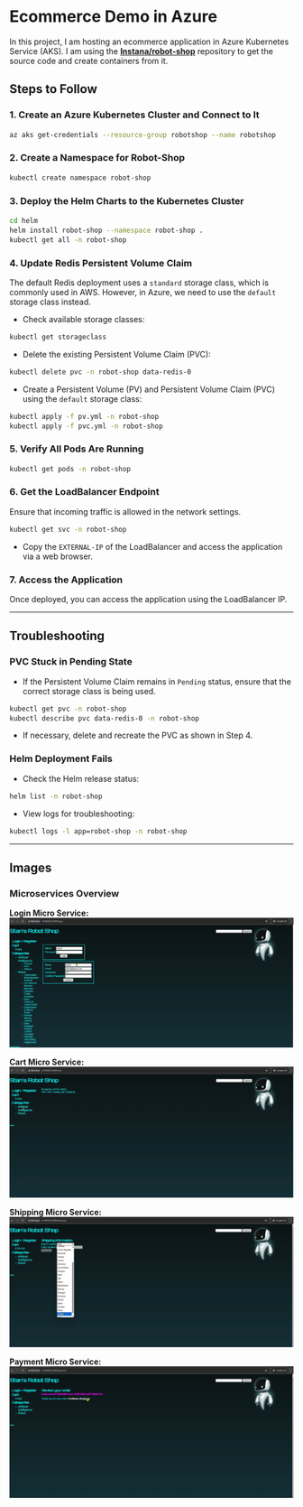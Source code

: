 # **Ecommerce Demo in Azure**

In this project, I am hosting an ecommerce application in Azure Kubernetes Service (AKS). I am using the [**Instana/robot-shop**](https://github.com/instana/robot-shop) repository to get the source code and create containers from it.

## **Steps to Follow**

### **1. Create an Azure Kubernetes Cluster and Connect to It**
```bash
az aks get-credentials --resource-group robotshop --name robotshop
```

### **2. Create a Namespace for Robot-Shop**
```bash
kubectl create namespace robot-shop
```

### **3. Deploy the Helm Charts to the Kubernetes Cluster**
```bash
cd helm
helm install robot-shop --namespace robot-shop . 
kubectl get all -n robot-shop
```

### **4. Update Redis Persistent Volume Claim**
The default Redis deployment uses a `standard` storage class, which is commonly used in AWS. However, in Azure, we need to use the `default` storage class instead.

- Check available storage classes:
```bash
kubectl get storageclass
```
- Delete the existing Persistent Volume Claim (PVC):
```bash
kubectl delete pvc -n robot-shop data-redis-0
```
- Create a Persistent Volume (PV) and Persistent Volume Claim (PVC) using the `default` storage class:
```bash
kubectl apply -f pv.yml -n robot-shop
kubectl apply -f pvc.yml -n robot-shop
```

### **5. Verify All Pods Are Running**
```bash
kubectl get pods -n robot-shop
```

### **6. Get the LoadBalancer Endpoint**
Ensure that incoming traffic is allowed in the network settings.
```bash
kubectl get svc -n robot-shop
```
- Copy the `EXTERNAL-IP` of the LoadBalancer and access the application via a web browser.

### **7. Access the Application**
Once deployed, you can access the application using the LoadBalancer IP.

---
## **Troubleshooting**

### **PVC Stuck in Pending State**
- If the Persistent Volume Claim remains in `Pending` status, ensure that the correct storage class is being used.
```bash
kubectl get pvc -n robot-shop
kubectl describe pvc data-redis-0 -n robot-shop
```
- If necessary, delete and recreate the PVC as shown in Step 4.

### **Helm Deployment Fails**
- Check the Helm release status:
```bash
helm list -n robot-shop
```
- View logs for troubleshooting:
```bash
kubectl logs -l app=robot-shop -n robot-shop
```

---
## **Images**

### **Microservices Overview**

**Login Micro Service:**  
<img src="./login.png" alt="Login Micro Service">

**Cart Micro Service:**  
<img src="./cart.png" alt="Cart Micro Service">

**Shipping Micro Service:**  
<img src="./shipping.png" alt="Shipping Micro Service">

**Payment Micro Service:**  
<img src="./payment.png" alt="Payment Micro Service">


